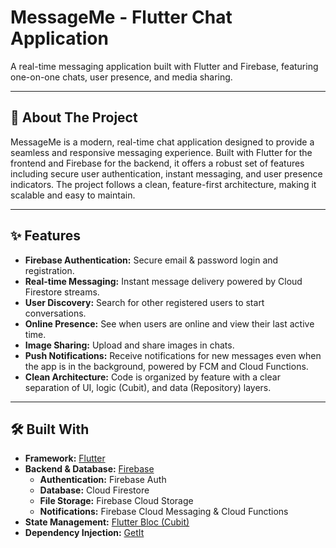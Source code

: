 # MessageMe - Flutter Chat Application


A real-time messaging application built with Flutter and Firebase, featuring one-on-one chats, user presence, and media sharing.


---

## 📖 About The Project

MessageMe is a modern, real-time chat application designed to provide a seamless and responsive messaging experience. Built with Flutter for the frontend and Firebase for the backend, it offers a robust set of features including secure user authentication, instant messaging, and user presence indicators. The project follows a clean, feature-first architecture, making it scalable and easy to maintain.

---

## ✨ Features

* **Firebase Authentication:** Secure email & password login and registration.
* **Real-time Messaging:** Instant message delivery powered by Cloud Firestore streams.
* **User Discovery:** Search for other registered users to start conversations.
* **Online Presence:** See when users are online and view their last active time.
* **Image Sharing:** Upload and share images in chats.
* **Push Notifications:** Receive notifications for new messages even when the app is in the background, powered by FCM and Cloud Functions.
* **Clean Architecture:** Code is organized by feature with a clear separation of UI, logic (Cubit), and data (Repository) layers.

---

## 🛠️ Built With

* **Framework:** [Flutter](https://flutter.dev/)
* **Backend & Database:** [Firebase](https://firebase.google.com/)
    * **Authentication:** Firebase Auth
    * **Database:** Cloud Firestore
    * **File Storage:** Firebase Cloud Storage
    * **Notifications:** Firebase Cloud Messaging & Cloud Functions
* **State Management:** [Flutter Bloc (Cubit)](https://bloclibrary.dev/)
* **Dependency Injection:** [GetIt](https://pub.dev/packages/get_it)
